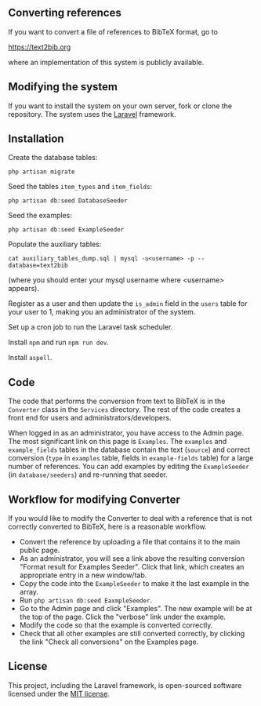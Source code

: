 
## Converting references

If you want to convert a file of references to BibTeX format, go to

https://text2bib.org

where an implementation of this system is publicly available.

## Modifying the system

If you want to install the system on your own server, fork or clone the repository.  The system uses the [Laravel](https://laravel.com) framework.

## Installation

Create the database tables:
```
php artisan migrate
```

Seed the tables `item_types` and `item_fields`:
```
php artisan db:seed DatabaseSeeder
```

Seed the examples:
```
php artisan db:seed ExampleSeeder
```

Populate the auxiliary tables: 
```
cat auxiliary_tables_dump.sql | mysql -u<username> -p --database=text2bib
```
(where you should enter your mysql username where &lt;username&gt; appears).

Register as a user and then update the `is_admin` field in the `users` table for your user to 1, making you an administrator of the system.

Set up a cron job to run the Laravel task scheduler.

Install `npm` and run `npm run dev`.

Install `aspell`.

## Code

The code that performs the conversion from text to BibTeX is in the `Converter` class in the `Services` directory.  The rest of the code creates a front end for users and administrators/developers.

When logged in as an administrator, you have access to the Admin page.  The most significant link on this page is `Examples`.  The `examples` and `example_fields` tables in the database contain the text (`source`) and correct conversion (`type` in `examples` table, fields in `example-fields` table) for a large number of references.  You can add examples by editing the `ExampleSeeder` (in `database/seeders`) and re-running that seeder.

## Workflow for modifying Converter

If you would like to modify the Converter to deal with a reference that is not correctly converted to BibTeX, here is a reasonable workflow.

- Convert the reference by uploading a file that contains it to the main public page.
- As an administrator, you will see a link above the resulting conversion "Format result for Examples Seeder".  Click that link, which creates an appropriate entry in a new window/tab.
- Copy the code into the `ExampleSeeder` to make it the last example in the array.
- Run ```php artisan db:seed EaxmpleSeeder```.
- Go to the Admin page and click "Examples".  The new example will be at the top of the page.  Click the "verbose" link under the example.
- Modify the code so that the example is converted correctly.
- Check that all other examples are still converted correctly, by clicking the link "Check all conversions" on the Examples page.

## License

This project, including the Laravel framework, is open-sourced software licensed under the [MIT license](https://opensource.org/licenses/MIT).

